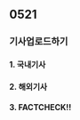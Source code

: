 ## 0521
### 기사업로드하기
#### 1. 국내기사

[]()

[]()

[]()

[]()

>

#### 2. 해외기사

[]()

[]()

[]()

[]()

>

#### 3. FACTCHECK!!

[]()

[]()
